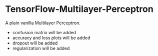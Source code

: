 # TensorFlow-Multilayer-Perceptron

A plain vanilla Multilayer Perceptron.
* confusion matrix will be added
* accuracy and loss plots will be added
* dropout will be added
* regularization will be added